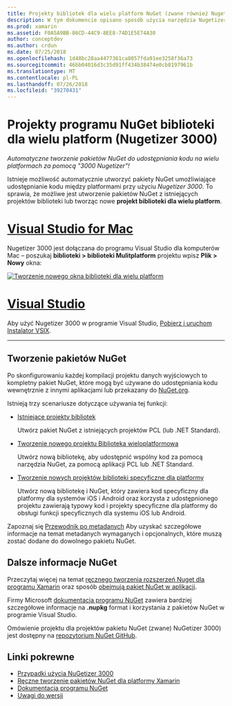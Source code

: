 ```yaml
---
title: Projekty bibliotek dla wielu platform NuGet (zwane również Nugetizer 3000)
description: W tym dokumencie opisano sposób użycia narzędzia Nugetizer 3000, aby automatycznie utworzyć pakiety NuGet umożliwiające udostępnianie kodu między platformami.
ms.prod: xamarin
ms.assetid: F0A5A9BB-86CD-44C9-8EE8-74D1E5E74A30
author: conceptdev
ms.author: crdun
ms.date: 07/25/2018
ms.openlocfilehash: 1d48bc28aa4477361ca8057fda91ee3258f36a73
ms.sourcegitcommit: 46bb04016d3c35d91ff434b38474e0cb8197961b
ms.translationtype: MT
ms.contentlocale: pl-PL
ms.lasthandoff: 07/26/2018
ms.locfileid: "39270431"
---
```

# <a name="nuget-multiplatform-library-projects-nugetizer-3000"></a>Projekty programu NuGet biblioteki dla wielu platform (Nugetizer 3000)

_Automatyczne tworzenie pakietów NuGet do udostępniania kodu na wielu platformach za pomocą "3000 Nugetizer"!_

Istnieje możliwość automatycznie utworzyć pakiety NuGet umożliwiające udostępnianie kodu między platformami przy użyciu _Nugetizer 3000_. To sprawia, że możliwe jest utworzenie pakietów NuGet z istniejących projektów biblioteki lub tworząc nowe **projekt biblioteki dla wielu platform**.

# <a name="visual-studio-for-mactabmacos"></a>[Visual Studio for Mac](#tab/macos)

Nugetizer 3000 jest dołączana do programu Visual Studio dla komputerów Mac &ndash; poszukaj **biblioteki > biblioteki Mulitplatform** projektu wpisz **Plik > Nowy** okna:

[![](images/mulitplatform-library-sml.png "Tworzenie nowego okna biblioteki dla wielu platform")](images/mulitplatform-library.png#lightbox)

# <a name="visual-studiotabwindows"></a>[Visual Studio](#tab/windows)

Aby użyć Nugetizer 3000 w programie Visual Studio, [Pobierz i uruchom Instalator VSIX](http://bit.ly/nugetizer-2017).

-----

## <a name="building-nuget-packages"></a>Tworzenie pakietów NuGet

Po skonfigurowaniu każdej kompilacji projektu danych wyjściowych to kompletny pakiet NuGet, które mogą być używane do udostępniania kodu wewnętrznie z innymi aplikacjami lub przekazany do [NuGet.org](https://www.nuget.org).

Istnieją trzy scenariusze dotyczące używania tej funkcji:

- [Istniejące projekty bibliotek](existing-library.md)

  Utwórz pakiet NuGet z istniejących projektów PCL (lub .NET Standard).

- [Tworzenie nowego projektu Biblioteka wieloplatformowa](single-codebase.md)

  Utwórz nową bibliotekę, aby udostępnić wspólny kod za pomocą narzędzia NuGet, za pomocą aplikacji PCL lub .NET Standard.

- [Tworzenie nowych projektów biblioteki specyficzne dla platformy](platform-specific.md)

  Utwórz nową bibliotekę i NuGet, który zawiera kod specyficzny dla platformy dla systemów iOS i Android oraz korzysta z udostępnionego projektu zawierają typowy kod i projekty specyficzne dla platformy do obsługi funkcji specyficznych dla systemu iOS lub Android.

Zapoznaj się [Przewodnik po metadanych](metadata.md) Aby uzyskać szczegółowe informacje na temat metadanych wymaganych i opcjonalnych, które muszą zostać dodane do dowolnego pakietu NuGet.

## <a name="further-nuget-information"></a>Dalsze informacje NuGet

Przeczytaj więcej na temat [ręcznego tworzenia rozszerzeń Nuget dla programu Xamarin](~/cross-platform/app-fundamentals/nuget-manual.md) oraz sposób [obejmują pakiet NuGet w aplikacji](https://docs.microsoft.com/visualstudio/mac/nuget-walkthrough).

Firmy Microsoft [dokumentacja programu NuGet](https://docs.microsoft.com/nuget/) zawiera bardziej szczegółowe informacje na **.nupkg** format i korzystania z pakietów NuGet w programie Visual Studio.

Omówienie projektu dla projektów pakietu NuGet (zwane) NuGetizer 3000) jest dostępny na [repozytorium NuGet GitHub](https://github.com/NuGet/Home/wiki/NuGetizer-3000).

## <a name="related-links"></a>Linki pokrewne

- [Przypadki użycia NuGetizer 3000](https://github.com/NuGet/Home/wiki/NuGetizer-Core-Scenarios)
- [Ręczne tworzenie pakietów NuGet dla platformy Xamarin](~/cross-platform/app-fundamentals/nuget-manual.md)
- [Dokumentacja programu NuGet](https://docs.microsoft.com/nuget/)
- [Uwagi do wersji](https://developer.xamarin.com/releases/studio/xamarin.studio_6.2/xamarin.studio_6.2/#NuGetizer_3000)
